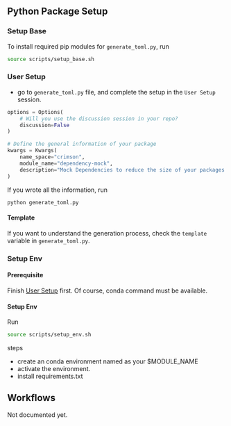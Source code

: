 ## Python Package Setup

### Setup Base

To install required pip modules for `generate_toml.py`, run
``` bash
source scripts/setup_base.sh
```

### User Setup

- go to `generate_toml.py` file, and complete the setup in the `User Setup` session.

```python
options = Options(
    # Will you use the discussion session in your repo?
    discussion=False
)

# Define the general information of your package
kwargs = Kwargs(
    name_space="crimson",
    module_name="dependency-mock",
    description="Mock Dependencies to reduce the size of your packages.",
)
```

If you wrote all the information, run
```
python generate_toml.py
```

#### Template

If you want to understand the generation process, check the `template` variable in `generate_toml.py`.

### Setup Env

#### Prerequisite

Finish [User Setup](#user-setup) first.
Of course, conda command must be available.

#### Setup Env

Run
``` bash
source scripts/setup_env.sh
```

steps
- create an conda environment named as your $MODULE_NAME
- activate the environment.
- install requirements.txt

## Workflows

Not documented yet.
